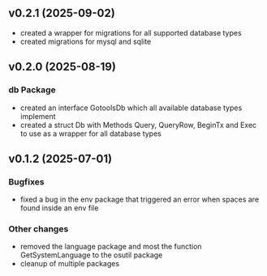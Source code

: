 ## v0.2.1 (2025-09-02)
- created a wrapper for migrations for all supported database types
- created migrations for mysql and sqlite

## v0.2.0 (2025-08-19)

### db Package
- created an interface GotoolsDb which all available database types implement
- created a struct Db with Methods Query, QueryRow, BeginTx and Exec to use as a wrapper for all database types

## v0.1.2 (2025-07-01)

### Bugfixes
- fixed a bug in the env package that triggered an error when spaces are found inside an env file

### Other changes
- removed the language package and most the function GetSystemLanguage to the osutil package
- cleanup of multiple packages